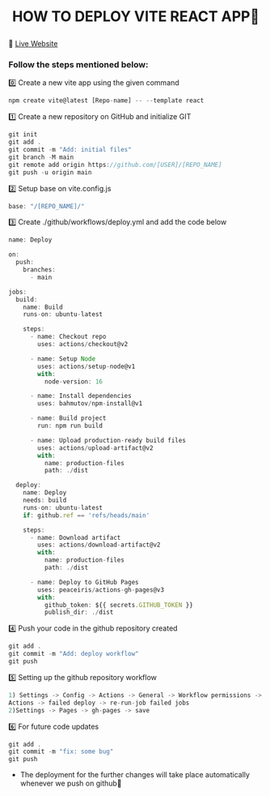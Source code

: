 # **<p align="center">HOW TO DEPLOY VITE REACT APP📌</p>**
🌻 [Live Website](https://mohinimahato.github.io/Vite-Deploy/) 
### Follow the steps mentioned below:

0️⃣ Create a new vite app using the given command 
```Javascript
npm create vite@latest [Repo-name] -- --template react
```
1️⃣ Create a new repository on GitHub and initialize GIT
```Javascript
git init 
git add . 
git commit -m "Add: initial files" 
git branch -M main 
git remote add origin https://github.com/[USER]/[REPO_NAME] 
git push -u origin main
```
2️⃣ Setup base on vite.config.js
```Javascript
base: "/[REPO_NAME]/"
```
3️⃣ Create ./github/workflows/deploy.yml and add the code below
```Javascript
name: Deploy

on:
  push:
    branches:
      - main

jobs:
  build:
    name: Build
    runs-on: ubuntu-latest

    steps:
      - name: Checkout repo
        uses: actions/checkout@v2

      - name: Setup Node
        uses: actions/setup-node@v1
        with:
          node-version: 16

      - name: Install dependencies
        uses: bahmutov/npm-install@v1

      - name: Build project
        run: npm run build

      - name: Upload production-ready build files
        uses: actions/upload-artifact@v2
        with:
          name: production-files
          path: ./dist

  deploy:
    name: Deploy
    needs: build
    runs-on: ubuntu-latest
    if: github.ref == 'refs/heads/main'

    steps:
      - name: Download artifact
        uses: actions/download-artifact@v2
        with:
          name: production-files
          path: ./dist

      - name: Deploy to GitHub Pages
        uses: peaceiris/actions-gh-pages@v3
        with:
          github_token: ${{ secrets.GITHUB_TOKEN }}
          publish_dir: ./dist
```
4️⃣ Push your code in the github repository created
```Javascript
git add . 
git commit -m "Add: deploy workflow" 
git push
```
5️⃣ Setting up the github repository workflow
```Javascript
1) Settings -> Config -> Actions -> General -> Workflow permissions -> Read and Write permissions 
Actions -> failed deploy -> re-run-job failed jobs 
2)Settings -> Pages -> gh-pages -> save
```
6️⃣ For future code updates
```Javascript
git add . 
git commit -m "fix: some bug" 
git push
```
- The deployment for the further changes will take place automatically whenever we push on github🌻

